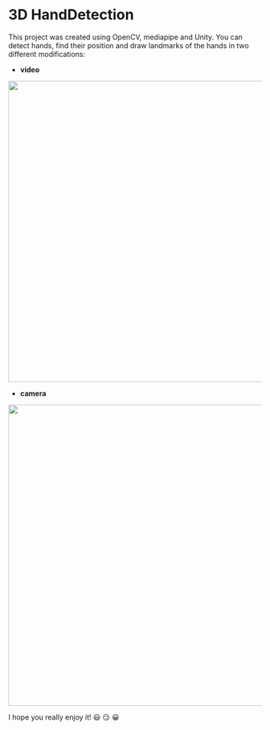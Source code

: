 # 3D HandDetection
This project was created using OpenCV, mediapipe and Unity. You can detect hands, find their position and draw landmarks of the hands in 
two different modifications: 
- **video**
<img src="https://user-images.githubusercontent.com/88379173/209983491-c1402d82-c62f-4007-990f-2a5eece1dff6.gif" width="1000" height="600"/>

- **camera**
<img src="https://user-images.githubusercontent.com/88379173/209982363-45dfa4f3-79c8-4df5-994f-64a5b93ddd83.gif" width="1000" height="600"/>

I hope you really enjoy it! :smiley: :smirk: :grinning:
